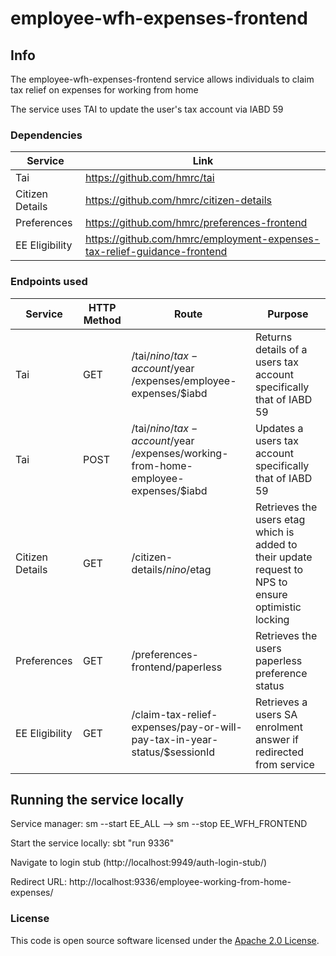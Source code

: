 # employee-wfh-expenses-frontend

## Info

The employee-wfh-expenses-frontend service allows individuals to claim tax relief on expenses for working from home

The service uses TAI to update the user's tax account via IABD 59

### Dependencies

|Service               |Link                                                                    |
|----------------------|------------------------------------------------------------------------|
|Tai                   |https://github.com/hmrc/tai                                             |
|Citizen Details       |https://github.com/hmrc/citizen-details                                 |
|Preferences           |https://github.com/hmrc/preferences-frontend                            |
|EE Eligibility        |https://github.com/hmrc/employment-expenses-tax-relief-guidance-frontend|

### Endpoints used

|Service        |HTTP Method |Route                                  |Purpose |
|---------------|--- |----------------|----------------------------------|
|Tai            |GET |/tai/$nino/tax-account/$year /expenses/employee-expenses/$iabd| Returns details of a users tax account specifically that of IABD 59 |
|Tai            |POST|/tai/$nino/tax-account/$year /expenses/working-from-home-employee-expenses/$iabd| Updates a users tax account specifically that of IABD 59  |
|Citizen Details|GET |/citizen-details/$nino/$etag|Retrieves the users etag which is added to their update request to NPS to ensure optimistic locking|
|Preferences    |GET |/preferences-frontend/paperless|Retrieves the users paperless preference status|
|EE Eligibility |GET |/claim-tax-relief-expenses/pay-or-will-pay-tax-in-year-status/$sessionId|Retrieves a users SA enrolment answer if redirected from service|

## Running the service locally

Service manager: sm --start EE_ALL --> sm --stop EE_WFH_FRONTEND

Start the service locally: sbt "run 9336"

Navigate to login stub (http://localhost:9949/auth-login-stub/) 

Redirect URL: http://localhost:9336/employee-working-from-home-expenses/

### License

This code is open source software licensed under the [Apache 2.0 License]("http://www.apache.org/licenses/LICENSE-2.0.html").
